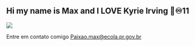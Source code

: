 ## Hi my name is Max and I LOVE Kyrie Irving 🏀♾️11

![](https://media2.giphy.com/media/RhTCZNuuzXKrPRAMIO/giphy.webp?cid=ecf05e47maqatlr02yxfwivszrnkgwn4stspvupmvybe40rl&ep=v1_gifs_search&rid=giphy.webp&ct=g)



Entre em contato comigo Paixao.max@ecola.pr.gov.br
